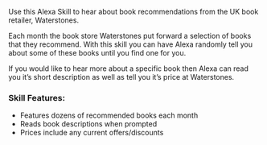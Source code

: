 Use this Alexa Skill to hear about book recommendations from the UK book retailer, Waterstones.

Each month the book store Waterstones put forward a selection of books that they recommend. With this skill you can have Alexa randomly tell you about some of these books until you find one for you.

If you would like to hear more about a specific book then Alexa can read you it’s short description as well as tell you it’s price at Waterstones.

### Skill Features:
- Features dozens of recommended books each month
- Reads book descriptions when prompted
- Prices include any current offers/discounts